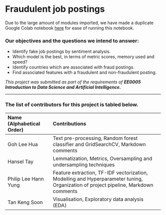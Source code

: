 # Fraudulent job postings

Due to the large amount of modules imported, we have made a duplicate Google Colab notebook [here](https://colab.research.google.com/drive/1tkvBHFZKgjELibboshSUl6sEP_rT4fTI?usp=sharing) for ease of running this notebook.

### Our objectives and the questions we intend to answer:

- Identify fake job postings by sentiment analysis.
- Which model is the best, in terms of metric scores, memory used and speed?
- Identify countries which are associated with fraud postings.
- Find associated features with a fraudulent and non-fraudulent posting.

*This project was submitted as part of the requirements of* ***EE0005 Introduction to Data Science and Artificial Intelligence.***

---

### The list of contributors for this project is tabled below.

|Name (Alphabetical Order)		|Contributions|
|:--		|:--	|
|Goh Lee Hua	|Text pre-processing, Random forest classifier and GridSearchCV, Markdown comments	|
|Hansel Tay		|Lemmatization, Metrics, Oversampling and undersampling techniques	|
|Philip Lee Hann Yung		|Feature extraction, TF-IDF vectorization, Modelling and Hyperparameter tuning, Organization of project pipeline, Markdown comments |
|Tan Keng Soon	|Visualisation, Exploratory data analysis (EDA)	|
